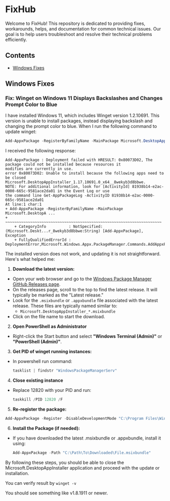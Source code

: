 # FixHub

Welcome to FixHub! This repository is dedicated to providing fixes, workarounds, helps, and documentation for common technical issues. Our goal is to help users troubleshoot and resolve their technical problems efficiently.

## Contents

- [Windows Fixes](#windows-fixes)

## Windows Fixes

### Fix: Winget on Windows 11 Displays Backslashes and Changes Prompt Color to Blue

I have installed Windows 11, which includes Winget version 1.2.10691. This version is unable to install packages, instead displaying backslash and changing the prompt color to blue. When I run the following command to update winget:

```powershell
Add-AppxPackage -RegisterByFamilyName -MainPackage Microsoft.DesktopAppInstaller_8wekyb3d8bbwe
```

I received the following response:
```
Add-AppxPackage : Deployment failed with HRESULT: 0x80073D02, The package could not be installed because resources it
modifies are currently in use.
error 0x80073D02: Unable to install because the following apps need to be closed
Microsoft.DesktopAppInstaller_1.17.10691.0_x64__8wekyb3d8bbwe.
NOTE: For additional information, look for [ActivityId] 81938b14-e2ac-0000-665c-9581ace2da01 in the Event Log or use
the command line Get-AppPackageLog -ActivityID 81938b14-e2ac-0000-665c-9581ace2da01
At line:1 char:1
+ Add-AppxPackage -RegisterByFamilyName -MainPackage Microsoft.DesktopA ...
+ ~~~~~~~~~~~~~~~~~~~~~~~~~~~~~~~~~~~~~~~~~~~~~~~~~~~~~~~~~~~~~~~~~~~~~
    + CategoryInfo          : NotSpecified: (Microsoft.Deskt...r_8wekyb3d8bbwe:String) [Add-AppxPackage], Exception
    + FullyQualifiedErrorId : DeploymentError,Microsoft.Windows.Appx.PackageManager.Commands.AddAppxPackageCommand
```

The installed version does not work, and updating it is not straightforward. Here's what helped me:

1. **Download the latest version:**
  - Open your web browser and go to the [Windows Package Manager GitHub Releases page](https://github.com/microsoft/winget-cli/releases).
  - On the releases page, scroll to the top to find the latest release. It will typically be marked as the "Latest release."
  - Look for the `.msixbundle` or `.appxbundle` file associated with the latest release. These files are typically named similar to:
    - `Microsoft.DesktopAppInstaller_*.msixbundle`
  - Click on the file name to start the download.

2. **Open PowerShell as Administrator**
  - Right-click the Start button and select **"Windows Terminal (Admin)"** or **"PowerShell (Admin)"**.

3. **Get PID of winget running instances:**
  - In powershell run command:
    ```powershell
    tasklist | findstr "WindowsPackageManagerServ"     
    ```

4. **Close existing instance**
  - Replace 12820 with your PID and run:
    ```powershell
    taskkill /PID 12820 /F     
    ```

5. **Re-register the package:**
  ```powershell
  Add-AppxPackage -Register -DisableDevelopmentMode "C:\Program Files\WindowsApps\Microsoft.DesktopAppInstaller_1.17.10691.0_x64__8wekyb3d8bbwe\AppXManifest.xml"
  ```

6. **Install the Package (if needed):**
  - If you have downloaded the latest .msixbundle or .appxbundle, install it using:
    ```powershell
    Add-AppxPackage -Path "C:\Path\To\Downloaded\File.msixbundle"
    ```

By following these steps, you should be able to close the Microsoft.DesktopAppInstaller application and proceed with the update or installation.

You can verify result by
     ```
     winget -v
     ```

You should see something like v1.8.1911 or newer.
